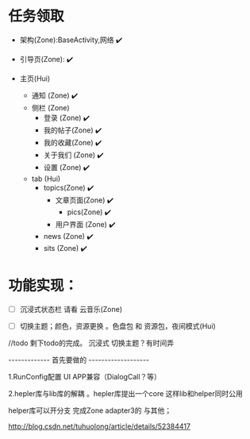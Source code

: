 # 任务领取

* 架构(Zone):BaseActivity,网络  ✔️

* 引导页(Zone):  ✔️

* 主页(Hui)
    * 通知 (Zone)  ✔️
    * 侧栏 (Zone)
        * 登录 (Zone) ✔️
        * 我的帖子(Zone) ✔️
        * 我的收藏(Zone) ✔️
        * 关于我们 (Zone) ✔️
        * 设置 (Zone) ✔️
    * tab (Hui)
        * topics(Zone) ✔️
            * 文章页面(Zone) ✔️
                * pics(Zone) ✔️
            * 用户界面 (Zone) ✔️
        * news (Zone) ✔️
        * sits (Zone) ✔️

# 功能实现：

- [ ] 沉浸式状态栏  请看 云音乐(Zone)

- [ ] 切换主题；颜色，资源更换  。色盘包 和  资源包，夜间模式(Hui)

//todo 剩下todo的完成。  沉浸式  切换主题？有时间弄


-------------  首先要做的 -------------------

1.RunConfig配置 UI APP兼容（DialogCall？等）

2.hepler库与lib库的解耦 。hepler库提出一个core 这样lib和helper同时公用

helper库可以开分支 完成Zone adapter3的 与其他；


http://blog.csdn.net/tuhuolong/article/details/52384417

